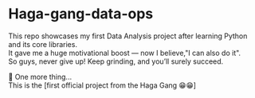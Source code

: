 # Haga-gang-data-ops
This repo showcases my first Data Analysis project after learning Python and its core libraries.  
It gave me a huge motivational boost — now I believe,"I can also do it".  
So guys, never give up! Keep grinding, and you’ll surely succeed.

🛑 One more thing...  
This is the [first official project from the Haga Gang 😁😁]

